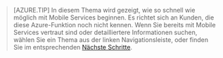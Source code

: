
>[AZURE.TIP] In diesem Thema wird gezeigt, wie so schnell wie möglich mit Mobile Services beginnen. Es richtet sich an Kunden, die diese Azure-Funktion noch nicht kennen. Wenn Sie bereits mit Mobile Services vertraut sind oder detailliertere Informationen suchen, wählen Sie ein Thema aus der linken Navigationsleiste, oder finden Sie im entsprechenden [Nächste Schritte](#next-steps).

